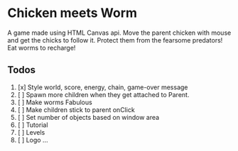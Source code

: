 # Chicken meets Worm

A game made using HTML Canvas api. Move the parent chicken with mouse and get the chicks to follow it. Protect them from the fearsome predators! Eat worms to recharge!

## Todos

1. [x] Style world, score, energy, chain, game-over message
2. [ ] Spawn more children when they get attached to Parent.
3. [ ] Make worms Fabulous
4. [ ] Make children stick to parent onClick
5. [ ] Set number of objects based on window area
6. [ ] Tutorial
7. [ ] Levels
8. [ ] Logo
       ...
